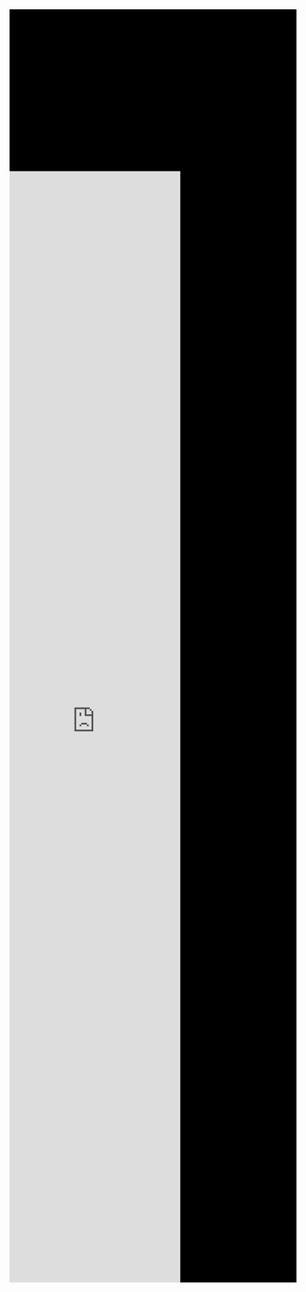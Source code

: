 <div>
  <div style="padding-top:56.25%;background-color: black;">
<!--     <iframe src="https://www.youtube.com/embed/nckseQJ1Nlg" frameborder="0" allowfullscreen -->
<!--       style="width:100%;height:100%;"></iframe> -->
<iframe height="50%" src="https://forms.office.com/e/B3rakqG4PZ?embed=true" frameborder="0" marginwidth="0" marginheight="0" style="border: none; max-width:100%; max-height:100vh" allowfullscreen webkitallowfullscreen mozallowfullscreen msallowfullscreen> </iframe>
    
  </div>
</div>
